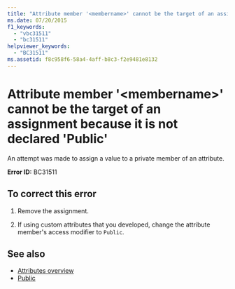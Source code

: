 ```yaml
---
title: "Attribute member '<membername>' cannot be the target of an assignment because it is not declared 'Public'"
ms.date: 07/20/2015
f1_keywords: 
  - "vbc31511"
  - "bc31511"
helpviewer_keywords: 
  - "BC31511"
ms.assetid: f8c958f6-58a4-4aff-b8c3-f2e9481e8132
---
```

# Attribute member '\<membername>' cannot be the target of an assignment because it is not declared 'Public'
An attempt was made to assign a value to a private member of an attribute.  
  
 **Error ID:** BC31511  
  
## To correct this error  
  
1. Remove the assignment.  
  
2. If using custom attributes that you developed, change the attribute member's access modifier to `Public`.  
  
## See also

- [Attributes overview](~/docs/visual-basic/programming-guide/concepts/attributes/index.md)
- [Public](../../visual-basic/language-reference/modifiers/public.md)
